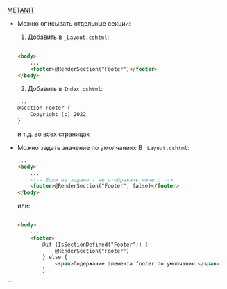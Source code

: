 [METANIT](https://metanit.com/sharp/razorpages/3.1.php)

- Можно описывать отдельные секции:
	1. Добавить в `_Layout.cshtml`:
	``` html
	...
	<body>
		...
		<footer>@RenderSection("Footer")</footer>
	</body>
	```

	2. Добавить в `Index.cshtml`:
	``` html
	...
	@section Footer {
		Copyright (c) 2022
	}
	```
	
	и т.д. во всех страницах

- Можно задать значение по умолчанию:
	В `_Layout.cshtml`:
	``` html
	...
	<body>
		...
		<!-- Если не задано - не отображать ничего -->
		<footer>@RenderSection("Footer", false)</footer>
	</body>
	```

	или:
	``` html
	...
	<body>
		...
		<footer>
			@if (IsSectionDefined("Footer")) {
				@RenderSection("Footer")
			} else {
				<span>Содержание элемента footer по умолчанию.</span>
			}
</footer>
	</body>
	```
